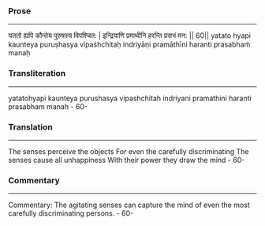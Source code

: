 ### Prose 
 --- 
यततो ह्यपि कौन्तेय पुरुषस्य विपश्चित: |
इन्द्रियाणि प्रमाथीनि हरन्ति प्रसभं मन: || 60||
yatato hyapi kaunteya puruṣhasya vipaśhchitaḥ
indriyāṇi pramāthīni haranti prasabhaṁ manaḥ

### Transliteration 
 --- 
yatatohyapi kaunteya purushasya vipashchitah indriyani pramathini haranti prasabham manah - 60-

### Translation 
 --- 
The senses perceive the objects For even the carefully discriminating The senses cause all unhappiness With their power they draw the mind - 60-

### Commentary 
 --- 
Commentary: The agitating senses can capture the mind of even the most carefully discriminating persons. - 60-